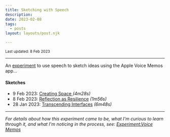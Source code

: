 ```yaml
---
title: Sketching with Speech
description:
date: 2023-02-08
tags:
  - posts
layout: layouts/post.njk

---
```


<small>Last updated: 8 Feb 2023</small>

---
An [experiment](https://ping-practice.gitbook.io/pings/experiment-voice-memos) to use speech to sketch ideas using the Apple Voice Memos app...

#### Sketches
- 9 Feb 2023: [Creating Space ](https://www.dropbox.com/s/mlnqccqstomynf6/Creating%20Space.m4a?dl=0) _(4m28s)_
- 8 Feb 2023: [Reflection as Resilience](https://www.dropbox.com/s/mfqdsha91gkeom7/Reflection%20as%20Resilience.m4a?dl=0) _(1m56s)_
- 28 Jan 2023: [Transcending Interfaces](https://www.dropbox.com/s/vysri9691b7knyw/Transcending%20Interfaces.m4a?dl=0) _(6m48s)_

---
_For details about how this experiment came to be, what I'm curious to learn through it, and what I'm noticing in the process, see: [Experiment:Voice Memos](https://ping-practice.gitbook.io/pings/experiment-voice-memos)_